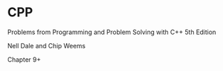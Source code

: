 # CPP
Problems from Programming and Problem Solving with C++ 5th Edition

Nell Dale and Chip Weems

Chapter 9+

